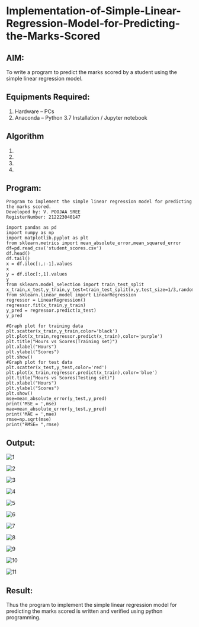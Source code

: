 # Implementation-of-Simple-Linear-Regression-Model-for-Predicting-the-Marks-Scored

## AIM:
To write a program to predict the marks scored by a student using the simple linear regression model.

## Equipments Required:
1. Hardware – PCs
2. Anaconda – Python 3.7 Installation / Jupyter notebook

## Algorithm
1. 
2. 
3. 
4. 

## Program:
```
Program to implement the simple linear regression model for predicting the marks scored.
Developed by: V. POOJAA SREE
RegisterNumber: 212223040147

import pandas as pd
import numpy as np
import matplotlib.pyplot as plt
from sklearn.metrics import mean_absolute_error,mean_squared_error
df=pd.read_csv('student_scores.csv')
df.head()
df.tail()
x = df.iloc[:,:-1].values
x
y = df.iloc[:,1].values
y
from sklearn.model_selection import train_test_split
x_train,x_test,y_train,y_test=train_test_split(x,y,test_size=1/3,random_state=0)
from sklearn.linear_model import LinearRegression
regressor = LinearRegression()
regressor.fit(x_train,y_train)
y_pred = regressor.predict(x_test)
y_pred

```




```
#Graph plot for training data
plt.scatter(x_train,y_train,color='black')
plt.plot(x_train,regressor.predict(x_train),color='purple')
plt.title("Hours vs Scores(Training set)")
plt.xlabel("Hours")
plt.ylabel("Scores")
plt.show()
#Graph plot for test data
plt.scatter(x_test,y_test,color='red')
plt.plot(x_train,regressor.predict(x_train),color='blue')
plt.title("Hours vs Scores(Testing set)")
plt.xlabel("Hours")
plt.ylabel("Scores")
plt.show()
mse=mean_absolute_error(y_test,y_pred)
print('MSE = ',mse)
mae=mean_absolute_error(y_test,y_pred)
print('MAE = ',mae)
rmse=np.sqrt(mse)
print("RMSE= ",rmse)

```

## Output:

![1](https://github.com/user-attachments/assets/55753030-0631-4c72-90ba-96b058ef06df)

![2](https://github.com/user-attachments/assets/813ee0a3-7d11-48bc-8c12-209646f2243e)

![3](https://github.com/user-attachments/assets/d7f914d3-2dfc-4c97-9ba7-6b1f3128161d)

![4](https://github.com/user-attachments/assets/9f2f9f06-4cff-4cf2-a6c7-3f7a259885fb)

![5](https://github.com/user-attachments/assets/d44dffc1-9cbf-470d-9f7c-0991707f07f3)

![6](https://github.com/user-attachments/assets/df15487d-4bf6-44be-b1bb-d94c11c1d10d)

![7](https://github.com/user-attachments/assets/e55c6f3c-3634-42c0-a66d-8674263dadec)

![8](https://github.com/user-attachments/assets/c6b66214-e7d9-4242-a6be-be5786b0b6ed)






![9](https://github.com/user-attachments/assets/441efb7e-88aa-4203-916c-5c9246a42eb3)

![10](https://github.com/user-attachments/assets/1d81fcee-0e30-4ffc-b1b4-2a0e9188069f)

![11](https://github.com/user-attachments/assets/0042ed0f-1e9e-4047-b1de-8b8108c9e19f)

## Result:
Thus the program to implement the simple linear regression model for predicting the marks scored is written and verified using python programming.

